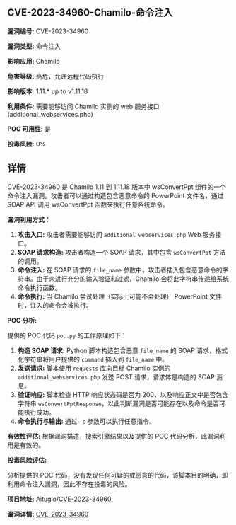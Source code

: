 ## CVE-2023-34960-Chamilo-命令注入

**漏洞编号:** CVE-2023-34960

**漏洞类型:** 命令注入

**影响应用:** Chamilo

**危害等级:** 高危，允许远程代码执行

**影响版本:** 1.11.* up to v1.11.18

**利用条件:** 需要能够访问 Chamilo 实例的 web 服务接口 (additional_webservices.php)

**POC 可用性:** 是

**投毒风险:** 0%

## 详情

CVE-2023-34960 是 Chamilo 1.11 到 1.11.18 版本中 wsConvertPpt 组件的一个命令注入漏洞。攻击者可以通过构造包含恶意命令的 PowerPoint 文件名，通过 SOAP API 调用 wsConvertPpt 函数来执行任意系统命令。

**漏洞利用方式：**

1.  **攻击入口:** 攻击者需要能够访问 `additional_webservices.php` Web 服务接口。
2.  **SOAP 请求构造:** 攻击者构造一个 SOAP 请求，其中包含 `wsConvertPpt` 方法的调用。
3.  **命令注入:**  在 SOAP 请求的 `file_name` 参数中，攻击者插入包含恶意命令的字符串。由于未进行充分的输入验证和过滤，Chamilo 会将此字符串传递给系统命令执行函数。
4.  **命令执行:**  当 Chamilo 尝试处理（实际上可能不会处理） PowerPoint 文件时，注入的命令会被执行。

**POC 分析:**

提供的 POC 代码 `poc.py` 的工作原理如下：

1.  **构造 SOAP 请求:**  Python 脚本构造包含恶意 `file_name` 的 SOAP 请求，格式化字符串将用户提供的 `command` 插入到 `file_name` 中。
2.  **发送请求:**  脚本使用 `requests` 库向目标 Chamilo 实例的 `additional_webservices.php` 发送 POST 请求，请求体是构造的 SOAP 消息。
3.  **验证响应:**  脚本检查 HTTP 响应状态码是否为 200，以及响应正文中是否包含字符串 `wsConvertPptResponse`，以此判断漏洞是否可能存在以及命令是否可能执行成功。
4.  **命令执行与输出:** 通过 `-c` 参数可以执行任意指令.

**有效性评估:**
根据漏洞描述，搜索引擎结果以及提供的 POC 代码分析，此漏洞利用是有效的。

**投毒风险评估:**

分析提供的 POC 代码，没有发现任何可疑的或恶意的代码，该脚本目的明确，即利用命令注入漏洞，因此不存在投毒的风险。



**项目地址:** [Aituglo/CVE-2023-34960](https://github.com/Aituglo/CVE-2023-34960)

**漏洞详情:** [CVE-2023-34960](https://nvd.nist.gov/vuln/detail/CVE-2023-34960)